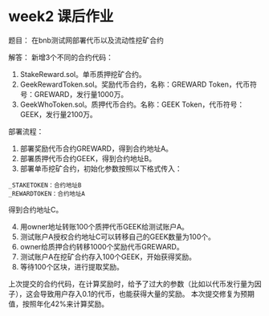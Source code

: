 # week2 课后作业
题目：
在bnb测试网部署代币以及流动性挖矿合约

解答：
新增3个不同的合约代码：
1. StakeReward.sol。单币质押挖矿合约。
2. GeekRewardToken.sol。奖励代币合约，名称：GREWARD Token，代币符号：GREWARD，发行量1000万。
3. GeekWhoToken.sol。质押代币合约。名称：GEEK Token，代币符号：GEEK，发行量2100万。

部署流程：
1. 部署奖励代币合约GREWARD，得到合约地址A。
2. 部署质押代币合约GEEK，得到合约地址B。
3. 部署单币挖矿合约，初始化参数按照以下格式传入：
```
_STAKETOKEN：合约地址B
_REWARDTOKEN：合约地址A

```
得到合约地址C。

4. 用owner地址转账100个质押代币GEEK给测试账户A。
5. 测试账户A授权合约地址C可以转移自己的GEEK数量为100个。
6. owner给质押合约转移1000个奖励代币GREWARD。
7. 测试账户A在挖矿合约存入100个GEEK，开始获得奖励。
8. 等待100个区块，进行提取奖励。

上次提交的合约代码，在计算奖励时，给予了过大的参数（比如以代币发行量为因子），这会导致用户存入0.1的代币，也能获得大量的奖励。
本次提交修复为预期值，按照年化42%来计算奖励。